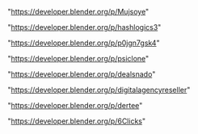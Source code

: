 "https://developer.blender.org/p/Mujsoye"

"https://developer.blender.org/p/hashlogics3"

"https://developer.blender.org/p/p0jgn7gsk4"

"https://developer.blender.org/p/psiclone"

"https://developer.blender.org/p/dealsnado"

"https://developer.blender.org/p/digitalagencyreseller"

"https://developer.blender.org/p/dertee"

"https://developer.blender.org/p/6Clicks"

 
